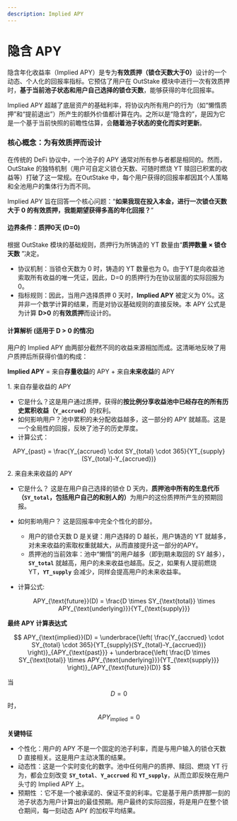 ```yaml
---
description: Implied APY
---
```


# 隐含 APY

隐含年化收益率（Implied APY）是专为**有效质押（锁仓天数大于0）**&#x8BBE;计的一个动态、个人化的回报率指标。它预估了用户在 OutStake 模块中进行一次有效质押时，**基于当前池子状态和用户自己选择的锁仓天数**，能够获得的年化回报率。

Implied APY 超越了底层资产的基础利率，将协议内所有用户的行为（如“懒惰质押”和“提前退出”）所产生的额外价值都计算在内。之所以是“隐含的”，是因为它是一个基于当前快照的前瞻性估算，会**随着池子状态的变化而实时更新**。

### **核心概念：为有效质押而设计**

在传统的 DeFi 协议中，一个池子的 APY 通常对所有参与者都是相同的。然而，OutStake 的独特机制（用户可自定义锁仓天数、可随时燃烧 YT 赎回已积累的收益等）打破了这一常规。在OutStake 中，每个用户获得的回报率都因其个人策略和全池用户的集体行为而不同。

Implied APY 旨在回答一个核心问题：“**如果我现在投入本金，进行一次锁仓天数大于 0 的有效质押，我能期望获得多高的年化回报？**”

#### **边界条件：质押0天 (D=0)**

根据 OutStake 模块的基础规则，质押行为所铸造的 YT 数量由“**质押数量 × 锁仓天数** ”决定。

* 协议机制：当锁仓天数为 0 时，铸造的 YT 数量也为 0。由于YT是向收益池索取所有收益的唯一凭证，因此，D=0 的质押行为在协议层面的实际回报为 0。
* 指标规则：因此，当用户选择质押 0 天时，**Implied APY** 被定义为 0%。这并非一个数学计算的结果，而是对协议基础规则的直接反映。本 APY 公式是为计算 **D>0** 的**有效质押**而设计的。

#### **计算解析 (适用于 D > 0 的情况)**

用户的 Implied APY 由两部分截然不同的收益来源相加而成。这清晰地反映了用户质押后所获得价值的构成：

**Implied APY** = 来自**存量收益**的 APY + 来自**未来收益**的 APY

1\. 来自存量收益的 APY

* 它是什么？这是用户通过质押，获得的**按比例分享收益池中已经存在的所有历史累积收益（`Y_accrued`）**&#x7684;权利。
* 如何影响用户？池中累积的未分配收益越多，这一部分的 APY 就越高。这是一个全局性的回报，反映了池子的历史厚度。
* 计算公式：

<p align="center"><span class="math">APY_{past} = \frac{Y_{accrued} \cdot SY_{total} \cdot 365}{YT_{supply}(SY_{total}-Y_{accrued})}</span></p>

2\. 来自未来收益的 APY

* 它是什么？ 这是在用户自己选择的锁仓 D 天内，**质押池中所有的生息代币（`SY_total`，包括用户自己的和别人的）**&#x4E3A;用户的这份质押所产生的预期回报。
* 如何影响用户？ 这是回报率中完全个性化的部分。
  * 用户的锁仓天数 D 是关键：用户选择的 D 越长，用户铸造的 YT 就越多，对未来收益的索取权重就越大，从而直接提升这一部分的APY。
  * 质押池的当前效率：池中“懒惰”的用户越多（即到期未取回的 SY 越多），**`SY_total`** 就越高，用户的未来收益也越高。反之，如果有人提前燃烧YT，**`YT_supply`** 会减少，同样会提高用户的未来收益率。
*   计算公式:

    <p align="center"><span class="math">APY_{\text{future}}(D) = \frac{D \times SY_{\text{total}} \times APY_{\text{underlying}}}{YT_{\text{supply}}}</span></p>

**最终 APY 计算表达式**

$$
APY_{\text{implied}}(D) = \underbrace{\left( \frac{Y_{accrued} \cdot SY_{total} \cdot 365}{YT_{supply}(SY_{total}-Y_{accrued})} \right)}_{APY_{\text{past}}} + \underbrace{\left( \frac{D \times SY_{\text{total}} \times APY_{\text{underlying}}}{YT_{\text{supply}}} \right)}_{APY_{\text{future}}(D)}
$$

&#x20;            当 $$D = 0$$ 时，$$APY_{\text{implied}}=0%$$

**关键特征**

* 个性化：用户的 APY 不是一个固定的池子利率，而是与用户输入的锁仓天数 D 直接相关。这是用户主动决策的结果。
* 动态性：这是一个实时变化的数字。池中任何用户的质押、赎回、燃烧 YT 行为，都会立刻改变 **`SY_total`**、**`Y_accrued`** 和 **`YT_supply`**，从而立即反映在用户头寸的 Implied APY 上。
* 预期性 ：它不是一个被承诺的、保证不变的利率。它是基于用户质押那一刻的池子状态为用户计算出的最佳预期。用户最终的实际回报，将是用户在整个锁仓期间，每一刻动态 APY 的加权平均结果。
